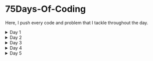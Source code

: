 # 75Days-Of-Coding
Here, I push every code and problem that I tackle throughout the day.
<details>
  <summary>Day 1</summary>
  <h4>Binary Search: <a href="https://github.com/gedamsubhash/75Days-Of-Coding/tree/main/Data%20Structures/Searching">Link to the folder</a></h4>
  <ul>
    <li>Agnostic Binary Search</li>
    <li>Rotated Binary Search</li>
  </ul>
</details>
<details>
  <summary>Day 2</summary>
  <h4>Recursions: <a href="https://github.com/gedamsubhash/75Days-Of-Coding/tree/main/Data%20Structures/Recursion">Link to the folder</a></h4>
  <ul>
    <li>Reversing a given number</li>
    <li>Implementing Basic Patterns</li>
    <li>Bubble sort and Selection sort</li>
  </ul>
</details>
<details>
  <summary>Day 3</summary>
  <h4>Intermediate Topics related to Recursions</h4>
  <ul>
    <li>Generating all possible subset of a given array (Java)</li>
    <li>Generating all possible subsequence of a given array (Java)</li>
    <li>Implementation of Merge Sort and Quick Sort</li>
  </ul>
</details>
<details>
  <summary>Day 4</summary>
  <h4>Problem solving related to Arrays</h4>
  <ul>
    <li>Image Rotation</li>
    <li>Array Rotation</li>
    <li>POTD related to strings</li>
  </ul>
</details>
<details>
  <summary>Day 5</summary>
  <h4>Working on various Algorithms</h4>
  <ul>
    <li>Boyer-Moore Majority Voting Algorithm</li>
    <li>Largest Sum Contiguous Subarray (Kadane’s Algorithm)</li>
    <li>Dutch National Flag Problem</li>
    <li>POTD related to strings</li>
  </ul>
</details>